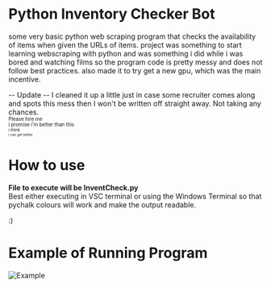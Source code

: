 # Python Inventory Checker Bot
some very basic python web scraping program that checks the availability of items when given the URLs of items. 
project was something to start learning webscraping with python and was something i did while i was bored and watching films so the program code is pretty messy and does not follow best practices.
also made it to try get a new gpu, which was the main incentive.

-- Update -- I cleaned it up a little just in case some recruiter comes along and spots this mess then I won't be written off straight away. Not taking any chances.</br> <sup><sub>Please hire me</sup></sub>\
<sup><sub>i promise i'm better than this</sup></sub>\
<sup><sub><sup>i think</sup></sup></sub>\
<sup><sub><sup><sub>i can get better</sup></sub></sup></sub>

# How to use
**File to execute will be InventCheck.py** <br>
Best either executing in VSC terminal or using the Windows Terminal so that pychalk colours will work and make the output readable.

:)

# Example of Running Program
![Example](https://cdn.discordapp.com/attachments/238732619234279424/793809878971187230/7ce0671c9f62a75b29980906acf1bd9e.png)
